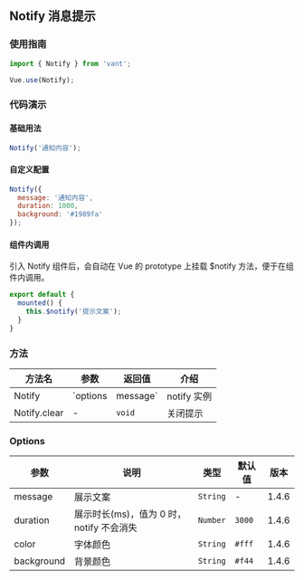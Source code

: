 ## Notify 消息提示

### 使用指南
``` javascript
import { Notify } from 'vant';

Vue.use(Notify);
```

### 代码演示

#### 基础用法

```js
Notify('通知内容');
```

#### 自定义配置

```js
Notify({
  message: '通知内容',
  duration: 1000,
  background: '#1989fa'
});
```

#### 组件内调用

引入 Notify 组件后，会自动在 Vue 的 prototype 上挂载 $notify 方法，便于在组件内调用。

```js
export default {
  mounted() {
    this.$notify('提示文案');
  }
}
```

### 方法

| 方法名 | 参数 | 返回值 | 介绍 |
|------|------|------|------|
| Notify | `options | message` | notify 实例 | 展示提示 |
| Notify.clear | - | `void` | 关闭提示 |

### Options

| 参数 | 说明 | 类型 | 默认值 | 版本 |
|------|------|------|------|------|
| message | 展示文案 | `String` | - | 1.4.6 |
| duration | 展示时长(ms)，值为 0 时，notify 不会消失 | `Number` | `3000` | 1.4.6 |
| color | 字体颜色 | `String` | `#fff` | 1.4.6 |
| background | 背景颜色 | `String` | `#f44` | 1.4.6 |
